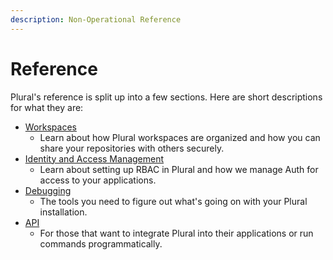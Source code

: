 ```yaml
---
description: Non-Operational Reference 
---
```


# Reference

Plural's reference is split up into a few sections. Here are short descriptions for what they are:

* [Workspaces](workspace/index)
  * Learn about how Plural workspaces are organized and how you can share your repositories with others securely.
* [Identity and Access Management](identity-and-access-management/index)
  * Learn about setting up RBAC in Plural and how we manage Auth for access to your applications.
* [Debugging](debugging/index)
  * The tools you need to figure out what's going on with your Plural installation.
* [API](api/introduction/index)
  * For those that want to integrate Plural into their applications or run commands programmatically.


